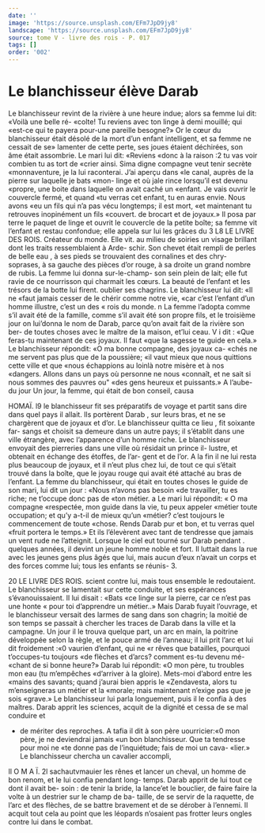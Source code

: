```yaml
---
date: ''
image: 'https://source.unsplash.com/EFm7JpD9jy8'
landscape: 'https://source.unsplash.com/EFm7JpD9jy8'
source: tome V - livre des rois - P. 017
tags: []
order: '002'
---
```


# Le blanchisseur élève Darab

Le blanchisseur revint de la rivière à une heure indue; alors sa femme lui dit: «Voilà une belle ré- «colte! Tu reviens avec ton linge à demi mouillé; qui «est-ce qui te payera pour-une pareille besogne?» Or le cœur du blanchisseur était désolé de la mort
d’un enfant intelligent, et sa femme ne cessait de se» lamenter de cette perte, ses joues étaient déchirées,
son âme était assombrie. Le mari lui dit: «Reviens «donc à la raison :2 tu vas voir combien tu as tort de «crier ainsi. Sima digne compagne veut tenir secrète «monnaventure, je la lui raconterai. J’ai aperçu dans
«le canal, auprès de la pierre sur laquelle je bats «mon- linge et où jale rince lorsqu’il est devenu «propre, une boite dans laquelle on avait caché un «enfant. Je vais ouvrir le couvercle fermé, et quand «tu verras cet enfant, tu en auras envie. Nous avons «eu un fils qui n’a pas vécu longtemps; il est mort,
«et maintenant tu retrouves inopinément un fils «couvert. de brocart et de joyaux.»
Il posa par terre le paquet de linge et ouvrit le couvercle de la petite boîte; sa femme vit l’enfant et
restau confondue; elle appela sur lui les grâces du 3
L8 LE LIVRE DES ROIS.
Créateur du monde. Elle vit. au milieu de soiries un
visage brillant dont les traits ressemblaient à Arde- schir. Son chevet était rempli de perles de belle eau ,
à ses pieds se trouvaient des cornalines et des chry- soprases, à sa gauche des pièces d’or rouge, à sa
droite un grand nombre de rubis. La femme lui donna sur-le-champ- son sein plein de lait; elle fut ravie de ce nourrisson qui charmait les cœurs. La beauté de l’enfant et les trésors de la botte lui firent.
oublier ses chagrins. Le blanchisseur lui dit: «Il ne «faut jamais cesser de le chérir comme notre vie, «car c’est l’enfant d’un homme illustre, c’est un des
« rois du monde. n La femme l’adopta comme s’il avait
été de la famille, comme s’il avait été son propre
fils, et le troisième jour on lui’donna le nom de Darab, parce qu’on avait fait de la rivière son ber-
de toutes choses avec le maître de la maison, et’lui ceau. V i dit : «Que feras-tu maintenant de ces joyaux. Il faut
«que la sagesse te guide en cela.» Le blanchisseur répondit: «O ma bonne compagne, des joyaux ca- «chés ne me servent pas plus que de la poussière;
«il vaut mieux que nous quittions cette ville et que «nous échappions au loinlà notre misère et à nos «dangers. Allons dans un pays où personne ne nous «connaît, et ne sait si nous sommes des pauvres ou" «des gens heureux et puissants.» A l’aube-du jour
Un jour, la femme, qui était de bon conseil, causa

HOMAÏ. l9 le blanchisseur fit ses préparatifs de voyage et partit
sans dire dans quel pays il allait. Ils portèrent Darab , sur leurs bras, et ne se chargèrent que de joyaux et d’or. Le blanchisseur quitta ce lieu , fit soixante far- sangs et choisit sa demeure dans un autre pays; il s’établit dans une ville étrangère, avec l’apparence
d’un homme riche. Le blanchisseur envoyait des pierreries dans une ville où résidait un prince il- lustre, et obtenait en échange des étoffes, de l’ar- gent et de l’or. A la fin il ne lui resta plus beaucoup de joyaux, et il n’eut plus chez lui, de tout ce qui s’était trouvé dans la boîte, que le joyau rouge qui
avait été attaché au bras de l’enfant. La femme du blanchisseur, qui était en toutes choses le guide de son mari, lui dit un jour : «Nous n’avons pas besoin «de travailler, tu es riche; ne t’occupe donc pas de «ton métier. a Le mari lui répondit: « O ma compagne «respectée, mon guide dans la vie, tu peux appeler «métier toute occupation; et qu’y a-t-il de mieux qu’un «métier? c’est toujours le commencement de toute
«chose. Rends Darab pur et bon, et tu verras quel «fruit portera le temps.» Et ils l’élevèrent avec tant
de tendresse que jamais un vent rude ne l’atteignit.
Lorsque le ciel eut tourné sur Darab pendant .
quelques années, il devint un jeune homme noble
et fort. Il luttait dans la rue avec les jeunes gens plus âgés que lui, mais aucun d’eux n’avait un corps
et des forces comme lui; tous les enfants se réunis- 3.

20 LE LIVRE DES ROIS.
scient contre lui, mais tous ensemble le redoutaient. Le blanchisseur se lamentait sur cette conduite, et ses espérances s’évanouissaient. Il lui disait : «Bats
«ce linge sur la pierre, car ce n’est pas une honte
« pour toi d’apprendre un métier..» Mais Darab fuyait l’ouvrage, et le blanchisseur versait des larmes de sang dans son chagrin; la moitié de son temps se passait à chercher les traces de Darab dans la ville et la campagne. Un jour il le trouva quelque part, un arc en main, la poitrine développée selon la
règle, et le pouce armé de l’anneau; il lui prit l’arc
et lui dit froidement :«0 vaurien d’enfant, qui ne
«r rêves que batailles, pourquoi t’occupes-tu toujours «de flèches et d’arcs? comment es-tu devenu mé- «chant de si bonne heure?» Darab lui répondit: «O mon père, tu troubles mon eau (tu m’empêches «d’arriver à la gloire). Mets-moi d’abord entre les «mains des savants; quand j’aurai bien appris le «Zendavesta, alors tu m’enseigneras un métier et la «morale; mais maintenant n’exige pas que je sois «grave.» Le blanchisseur lui parla longuement, puis il le confia à des maîtres. Darab apprit les sciences, acquit de la dignité et cessa de se mal conduire et

- de mériter des reproches. A tafia il dit à son père uourricier:«0 mon père, je ne deviendrai jamais «un bon blanchisseur. Que ta tendresse pour moi ne «te donne pas de l’inquiétude; fais de moi un cava- «lier.» Le blanchisseur chercha un cavalier accompli,

Il O M A Ï. 2l sachautvmauier les rênes et lancer un cheval, un
homme de bon renom, et le lui confia pendant long- temps. Darab apprit de lui tout ce dont il avait be- soin : de tenir la bride, la lance’et le bouclier, de faire faire la volte à un destrier sur le champ de ba- taille, de se servir de la raquette, de l’arc et des flèches, de se battre bravement et de se dérober à l’ennemi. Il acquit tout cela au point que les léopards n’osaient pas frotter leurs ongles contre lui dans le combat.
